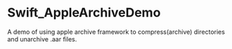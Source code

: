 # Swift_AppleArchiveDemo
A demo of using apple archive framework to compress(archive) directories and unarchive .aar files.
